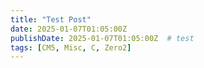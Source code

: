 ```yaml
---
title: "Test Post"
date: 2025-01-07T01:05:00Z
publishDate: 2025-01-07T01:05:00Z  # test
tags: [CM5, Misc, C, Zero2]
---
```

